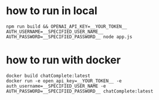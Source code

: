 # how to run in local
```
npm run build && OPENAI_API_KEY=__YOUR_TOKEN__ AUTH_USERNAME=__SPECIFIED_USER_NAME__ AUTH_PASSWORD=__SPECIFIED_PASSWORD__ node app.js
```

# how to run with docker
```
docker build chatComplete:latest
docker run -e open_api_key=__YOUR_TOKEN__ -e auth_username=__SPECIFIED_USER_NAME -e AUTH_PASSWORD=__SPECIFIED_PASSWORD__ chatComplete:latest
```
